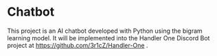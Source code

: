# Chatbot

This project is an AI chatbot developed with Python using the bigram learning model. It will be implemented into the Handler One Discord Bot project at https://github.com/3r1cZ/Handler-One .
